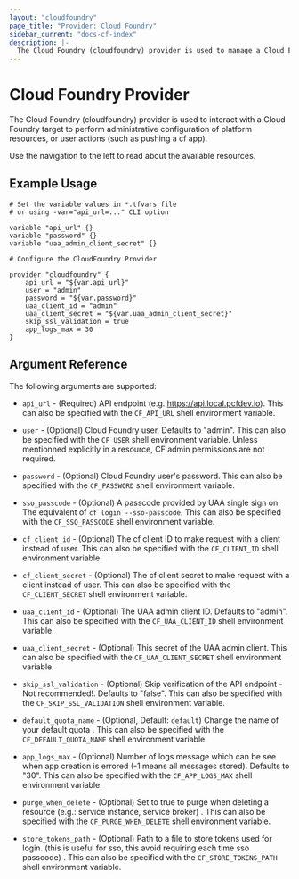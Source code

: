 ```yaml
---
layout: "cloudfoundry"
page_title: "Provider: Cloud Foundry"
sidebar_current: "docs-cf-index"
description: |-
  The Cloud Foundry (cloudfoundry) provider is used to manage a Cloud Foundry environment. The provider needs to be configured with the proper credentials before it can be used.
---
```


# Cloud Foundry Provider

The Cloud Foundry (cloudfoundry) provider is used to interact with a
Cloud Foundry target to perform administrative configuration of platform 
resources, or user actions (such as pushing a cf app).

Use the navigation to the left to read about the available resources.

## Example Usage

```hcl
# Set the variable values in *.tfvars file
# or using -var="api_url=..." CLI option

variable "api_url" {}
variable "password" {}
variable "uaa_admin_client_secret" {}

# Configure the CloudFoundry Provider

provider "cloudfoundry" {
    api_url = "${var.api_url}"
    user = "admin"
    password = "${var.password}"
    uaa_client_id = "admin"
    uaa_client_secret = "${var.uaa_admin_client_secret}"
    skip_ssl_validation = true
    app_logs_max = 30
}
```

## Argument Reference

The following arguments are supported:

* `api_url` - (Required) API endpoint (e.g. https://api.local.pcfdev.io). This can also be specified
  with the `CF_API_URL` shell environment variable.

* `user` - (Optional) Cloud Foundry user. Defaults to "admin". This can also be specified
  with the `CF_USER` shell environment variable. Unless mentionned explicitly in a resource, CF admin permissions are not required.

* `password` - (Optional) Cloud Foundry user's password. This can also be specified
  with the `CF_PASSWORD` shell environment variable.

* `sso_passcode` - (Optional) A passcode provided by UAA single sign on. The equivalent of `cf login --sso-passcode`. This can also be specified
  with the `CF_SSO_PASSCODE` shell environment variable.

* `cf_client_id` - (Optional) The cf client ID to make request with a client instead of user. This can also be specified
  with the `CF_CLIENT_ID` shell environment variable.

* `cf_client_secret` - (Optional) The cf client secret to make request with a client instead of user. This can also be specified
  with the `CF_CLIENT_SECRET` shell environment variable.

* `uaa_client_id` - (Optional) The UAA admin client ID. Defaults to "admin". This can also be specified
  with the `CF_UAA_CLIENT_ID` shell environment variable.

* `uaa_client_secret` - (Optional) This secret of the UAA admin client. This can also be specified
  with the `CF_UAA_CLIENT_SECRET` shell environment variable.

* `skip_ssl_validation` - (Optional) Skip verification of the API endpoint - Not recommended!. Defaults to "false". This can also be specified
  with the `CF_SKIP_SSL_VALIDATION` shell environment variable.
  
* `default_quota_name` - (Optional, Default: `default`) Change the name of your default quota . This can also be specified
  with the `CF_DEFAULT_QUOTA_NAME` shell environment variable.
  
* `app_logs_max` - (Optional) Number of logs message which can be see when app creation is errored (-1 means all messages stored). Defaults to "30". This can also be specified
  with the `CF_APP_LOGS_MAX` shell environment variable.
  
* `purge_when_delete` - (Optional) Set to true to purge when deleting a resource (e.g.: service instance, service broker) . This can also be specified
  with the `CF_PURGE_WHEN_DELETE` shell environment variable.

* `store_tokens_path` - (Optional) Path to a file to store tokens used for login. (this is useful for sso, this avoid
  requiring each time sso passcode) . This can also be specified with the `CF_STORE_TOKENS_PATH` shell environment variable.